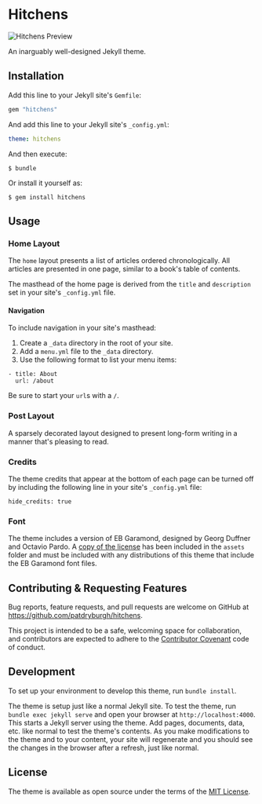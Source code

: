 # Hitchens

![Hitchens Preview](https://raw.githubusercontent.com/patdryburgh/hitchens/master/screenshot.png?token=AAt3ZQiWog3NMOcTFnTp6ZGzirPSnoWVks5bayFOwA%3D%3D)

An inarguably well-designed Jekyll theme.

## Installation

Add this line to your Jekyll site's `Gemfile`:

```ruby
gem "hitchens"
```

And add this line to your Jekyll site's `_config.yml`:

```yaml
theme: hitchens
```

And then execute:

    $ bundle

Or install it yourself as:

    $ gem install hitchens

## Usage

### Home Layout

The `home` layout presents a list of articles ordered chronologically. All articles are presented in one page, similar to a book's table of contents.

The masthead of the home page is derived from the `title` and `description` set in your site's `_config.yml` file.

#### Navigation

To include navigation in your site's masthead:

1. Create a `_data` directory in the root of your site.
2. Add a `menu.yml` file to the `_data` directory.
3. Use the following format to list your menu items:

```
- title: About
  url: /about
```

Be sure to start your `url`s with a `/`.


### Post Layout

A sparsely decorated layout designed to present long-form writing in a manner that's pleasing to read.

### Credits

The theme credits that appear at the bottom of each page can be turned off by including the following line in your site's `_config.yml` file:

```
hide_credits: true
```

### Font

The theme includes a version of EB Garamond, designed by Georg Duffner and Octavio Pardo. A [copy of the license](https://github.com/patdryburgh/hitchens/blob/master/assets/fonts/OFL.txt) has been included in the `assets` folder and must be included with any distributions of this theme that include the EB Garamond font files.

## Contributing & Requesting Features

Bug reports, feature requests, and pull requests are welcome on GitHub at https://github.com/patdryburgh/hitchens.

This project is intended to be a safe, welcoming space for collaboration, and contributors are expected to adhere to the [Contributor Covenant](http://contributor-covenant.org) code of conduct.

## Development

To set up your environment to develop this theme, run `bundle install`.

The theme is setup just like a normal Jekyll site. To test the theme, run `bundle exec jekyll serve` and open your browser at `http://localhost:4000`. This starts a Jekyll server using the theme. Add pages, documents, data, etc. like normal to test the theme's contents. As you make modifications to the theme and to your content, your site will regenerate and you should see the changes in the browser after a refresh, just like normal.

## License

The theme is available as open source under the terms of the [MIT License](https://opensource.org/licenses/MIT).

